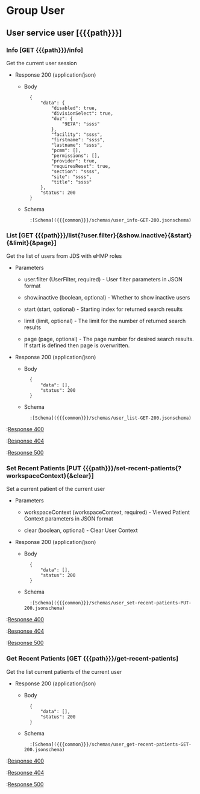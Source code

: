 # Group User

## User service user [{{{path}}}]

### Info [GET {{{path}}}/info]

Get the current user session

+ Response 200 (application/json)

    + Body

            {
                "data": {
                    "disabled": true,
                    "divisionSelect": true,
                    "duz": {
                        "9E7A": "ssss"
                    },
                    "facility": "ssss",
                    "firstname": "ssss",
                    "lastname": "ssss",
                    "pcmm": [],
                    "permissions": [],
                    "provider": true,
                    "requiresReset": true,
                    "section": "ssss",
                    "site": "ssss",
                    "title": "ssss"
                },
                "status": 200
            }

    + Schema

            :[Schema]({{{common}}}/schemas/user_info-GET-200.jsonschema)


### List [GET {{{path}}}/list{?user.filter}{&show.inactive}{&start}{&limit}{&page}]

Get the list of users from JDS with eHMP roles

+ Parameters

    + user.filter (UserFilter, required) - User filter parameters in JSON format

    + show.inactive (boolean, optional) - Whether to show inactive users

    + start (start, optional) - Starting index for returned search results

    + limit (limit, optional) - The limit for the number of returned search results

    + page (page, optional) - The page number for desired search results. If start is defined then page is overwritten.


+ Response 200 (application/json)

    + Body

            {
                "data": [],
                "status": 200
            }

    + Schema

            :[Schema]({{{common}}}/schemas/user_list-GET-200.jsonschema)

:[Response 400]({{{common}}}/responses/400.md)

:[Response 404]({{{common}}}/responses/404.md)

:[Response 500]({{{common}}}/responses/500.md)


### Set Recent Patients [PUT {{{path}}}/set-recent-patients{?workspaceContext}{&clear}]

Set a current patient of the current user

+ Parameters

    + workspaceContext (workspaceContext, required) - Viewed Patient Context parameters in JSON format

    + clear (boolean, optional) - Clear User Context


+ Response 200 (application/json)

    + Body

            {
                "data": [],
                "status": 200
            }

    + Schema

            :[Schema]({{{common}}}/schemas/user_set-recent-patients-PUT-200.jsonschema)

:[Response 400]({{{common}}}/responses/400.md)

:[Response 404]({{{common}}}/responses/404.md)

:[Response 500]({{{common}}}/responses/500.md)

### Get Recent Patients [GET {{{path}}}/get-recent-patients]

Get the list current patients of the current user

+ Response 200 (application/json)

    + Body

            {
                "data": [],
                "status": 200
            }

    + Schema

            :[Schema]({{{common}}}/schemas/user_get-recent-patients-GET-200.jsonschema)

:[Response 400]({{{common}}}/responses/400.md)

:[Response 404]({{{common}}}/responses/404.md)

:[Response 500]({{{common}}}/responses/500.md)

